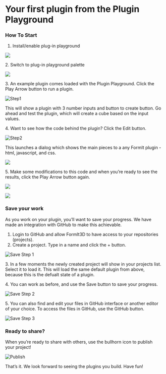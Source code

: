 # Your first plugin from the Plugin Playground

### How To Start

1. Install/enable plug-in playground

![](<../../.gitbook/assets/image (6).png>)



2\. Switch to plug-in playground palette

![](<../../.gitbook/assets/image (16).png>)





3\. An example plugin comes loaded with the Plugin Playground. Click the Play Arrow button to run a plugin.

![Step1](https://formit3d.github.io/PluginPlayground/images/step1.png)

This will show a plugin with 3 number inputs and button to create button. Go ahead and test the plugin, which will create a cube based on the input values.



4\. Want to see how the code behind the plugin? Click the Edit button.

![Step2](https://formit3d.github.io/PluginPlayground/images/step2.png)

This launches a dialog which shows the main pieces to a any FormIt plugin - html, javascript, and css.

![](<../../.gitbook/assets/image (4).png>)



5\. Make some modifications to this code and when you’re ready to see the results, click the Play Arrow button again.

![](<../../.gitbook/assets/image (11).png>)

![](<../../.gitbook/assets/image (5).png>)

### Save your work

As you work on your plugin, you’ll want to save your progress. We have made an integration with GitHub to make this achievable.

1. Login to GitHub and allow FormIt3D to have access to your repositories (projects).
2. Create a project. Type in a name and click the + button.

![Save Step 1](https://formit3d.github.io/PluginPlayground/images/save1.png)

3\. In a few moments the newly created project will show in your projects list. Select it to load it. This will load the same default plugin from above, because this is the defualt state of a plugin.

4\. You can work as before, and use the Save button to save your progress.

![Save Step 2](https://formit3d.github.io/PluginPlayground/images/save2.png)

5\. You can also find and edit your files in GitHub interface or another editor of your choice. To access the files in GitHub, use the GitHub button.

![Save Step 3](https://formit3d.github.io/PluginPlayground/images/save3.png)

### Ready to share?

When you’re ready to share with others, use the bullhorn icon to publish your project!

![Publish](https://formit3d.github.io/PluginPlayground/images/save4.png)

That’s it. We look forward to seeing the plugins you build. Have fun!



